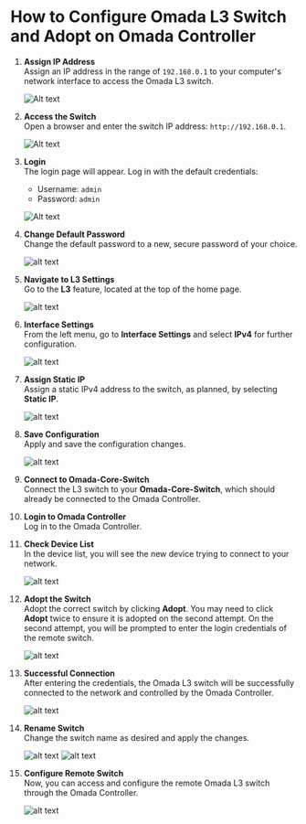 # How to Configure Omada L3 Switch and Adopt on Omada Controller

1. **Assign IP Address**  
   Assign an IP address in the range of `192.168.0.1` to your computer's network interface to access the Omada L3 switch.

   ![Alt text](images/Pc-Ip-assigning.png)

2. **Access the Switch**  
   Open a browser and enter the switch IP address: `http://192.168.0.1`.

   ![Alt text](images/Browser-ip.png)

3. **Login**  
   The login page will appear. Log in with the default credentials:
   - Username: `admin`
   - Password: `admin`

    ![Alt text](images/default-login.png)

4. **Change Default Password**  
   Change the default password to a new, secure password of your choice.

   ![alt text](images/Change-password.png)

5. **Navigate to L3 Settings**  
   Go to the **L3** feature, located at the top of the home page.

   ![alt text](images/L3.png)

6. **Interface Settings**  
   From the left menu, go to **Interface Settings** and select **IPv4** for further configuration.

    ![alt text](images/Interface.png)

7. **Assign Static IP**  
   Assign a static IPv4 address to the switch, as planned, by selecting **Static IP**.

    ![alt text](images/Static.png)

8. **Save Configuration**  
   Apply and save the configuration changes.

    ![alt text](images/Assign-ip.png)

9. **Connect to Omada-Core-Switch**  
   Connect the L3 switch to your **Omada-Core-Switch**, which should already be connected to the Omada Controller.


10. **Login to Omada Controller**  
    Log in to the Omada Controller.

11. **Check Device List**  
    In the device list, you will see the new device trying to connect to your network.

     ![alt text](images/Adopt-1.png)

12. **Adopt the Switch**  
    Adopt the correct switch by clicking **Adopt**. You may need to click **Adopt** twice to ensure it is adopted on the second attempt. On the second attempt, you will be prompted to enter the login credentials of the remote switch.

     ![alt text](images/Adopt-2.png)


13. **Successful Connection**  
    After entering the credentials, the Omada L3 switch will be successfully connected to the network and controlled by the Omada Controller.

     ![alt text](images/Connect.png)

14. **Rename Switch**  
    Change the switch name as desired and apply the changes.

     ![alt text](images/L3-config-rename.png)
      ![alt text](images/Apply.png)

15. **Configure Remote Switch**  
    Now, you can access and configure the remote Omada L3 switch through the Omada Controller.

     ![alt text](images/L3-switch.png)
